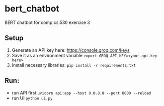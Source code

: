 # bert_chatbot
BERT chatbot for comp.cs.530 exercise 3

## Setup
1. Generate an API key here: https://console.groq.com/keys
2. Save it as an environment variable `export GROQ_API_KEY=<your-api-key-here>`
3. Install necessary libraries: `pip install -r requirements.txt`

## Run:
- run API first `uvicorn api:app --host 0.0.0.0 --port 8000 --reload`
- run UI `python ui.py`